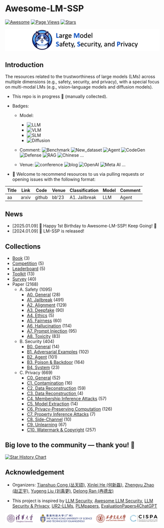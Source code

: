 # Awesome-LM-SSP

[![Awesome](https://awesome.re/badge.svg)](https://awesome.re)
[![Page Views](https://badges.toozhao.com/badges/01HMRJE3211AJ2QD2X9AKTQG67/blue.svg)](.)
[![Stars](https://img.shields.io/github/stars/ThuCCSLab/Awesome-LM-SSP)](.)

[<img src="figure/title_new.png" alt="Awesome-LM-SSP" width="1000" height="auto" class="center">](.)

## Introduction 
The resources related to the trustworthiness of large models (LMs) across multiple dimensions (e.g., safety, security, and privacy),                  with a special focus on multi-modal LMs (e.g., vision-language models and diffusion models). 

- This repo is in progress :seedling: (manually collected).
- Badges: 

    - Model:
        - ![LLM](https://img.shields.io/badge/LLM_(Large_Language_Model)-589cf4)
        - ![VLM](https://img.shields.io/badge/VLM_(Vision_Language_Model)-c7688b) 
        - ![SLM](https://img.shields.io/badge/SLM_(Speech_Language_Model)-39c5bb) 
        - ![Diffusion](https://img.shields.io/badge/Diffusion-a99cf4)

    - Comment: ![Benchmark](https://img.shields.io/badge/Benchmark-87b800) ![New_dataset](https://img.shields.io/badge/New_dataset-87b800) ![Agent](https://img.shields.io/badge/Agent-87b800)                 ![CodeGen](https://img.shields.io/badge/CodeGen-87b800) ![Defense](https://img.shields.io/badge/Defense-87b800) ![RAG](https://img.shields.io/badge/RAG-87b800) ![Chinese](https://img.shields.io/badge/Chinese-87b800) ...

   - Venue: ![conference](https://img.shields.io/badge/conference-f1b800) ![blog](https://img.shields.io/badge/blog-f1b800) ![OpenAI](https://img.shields.io/badge/OpenAI-f1b800)  ![Meta AI](https://img.shields.io/badge/Meta_AI-f1b800) ...

- :sunflower: Welcome to recommend resources to us via pulling requests or opening issues with the following format: 

| Title | Link  | Code |   Venue |  Classification |  Model | Comment | 
| ---- |---- |---- |---- |---- |----|----| 
| aa |  arxiv | github  | bb'23    |  A1. Jailbreak | LLM  | Agent | 

## News
- [2025.01.09] 🎂 Happy 1st Birthday to Awesome-LM-SSP! Keep Going! 💪
- [2024.01.09] 🚀 LM-SSP is released!

## Collections
- [Book](collection/book.md) (3)
- [Competition](collection/competition.md) (5)
- [Leaderboard](collection/leaderboard.md) (5)
- [Toolkit](collection/toolkit.md) (13)
- [Survey](collection/survey.md) (40)
- Paper (2168)
    - A. Safety (1095)
        - [A0. General](collection/paper/safety/general.md) (28)
        - [A1. Jailbreak](collection/paper/safety/jailbreak.md) (491)
        - [A2. Alignment](collection/paper/safety/alignment.md) (129)
        - [A3. Deepfake](collection/paper/safety/deepfake.md) (90)
        - [A4. Ethics](collection/paper/safety/ethics.md) (5)
        - [A5. Fairness](collection/paper/safety/fairness.md) (60)
        - [A6. Hallucination](collection/paper/safety/hallucination.md) (114)
        - [A7. Prompt Injection](collection/paper/safety/prompt_injection.md) (95)
        - [A8. Toxicity](collection/paper/safety/toxicity.md) (83)
    - B. Security (404)
        - [B0. General](collection/paper/security/general.md) (14)
        - [B1. Adversarial Examples](collection/paper/security/adversarial_examples.md) (102)
        - [B2. Agent](collection/paper/security/agent.md) (101)
        - [B3. Poison & Backdoor](collection/paper/security/poison_&_backdoor.md) (164)
        - [B4. System](collection/paper/security/system.md) (23)
    - C. Privacy (669)
        - [C0. General](collection/paper/privacy/general.md) (52)
        - [C1. Contamination](collection/paper/privacy/contamination.md) (16)
        - [C2. Data Reconstruction](collection/paper/privacy/data_reconstruction.md) (59)
        - [C3. Data Reconstruction ](collection/paper/privacy/data_reconstruction_.md) (4)
        - [C4. Membership Inference Attacks](collection/paper/privacy/membership_inference_attacks.md) (57)
        - [C5. Model Extraction](collection/paper/privacy/model_extraction.md) (14)
        - [C6. Privacy-Preserving Computation](collection/paper/privacy/privacy-preserving_computation.md) (126)
        - [C7. Property Inference Attacks](collection/paper/privacy/property_inference_attacks.md) (7)
        - [C8. Side-Channel](collection/paper/privacy/side-channel.md) (10)
        - [C9. Unlearning](collection/paper/privacy/unlearning.md) (67)
        - [C10. Watermark & Copyright](collection/paper/privacy/watermark_&_copyright.md) (257)

## Big love to the community — thank you! 🙏

[![Star History Chart](https://api.star-history.com/svg?repos=ThuCCSLab/Awesome-LM-SSP&type=Date)](https://star-history.com/#ThuCCSLab/Awesome-LM-SSP&Date)

## Acknowledgement

- Organizers: [Tianshuo Cong (丛天硕)](https://tianshuocong.github.io/), [Xinlei He (何新磊)](https://xinleihe.github.io/), [Zhengyu Zhao (赵正宇)](https://zhengyuzhao.github.io/), [Yugeng Liu (刘禹更)](https://liu.ai/), [Delong Ran (冉德龙)](https://github.com/eggry)

- This project is inspired by [LLM Security](https://llmsecurity.net/), [Awesome LLM Security](https://github.com/corca-ai/awesome-llm-security), [LLM Security & Privacy](https://github.com/chawins/llm-sp),             [UR2-LLMs](https://github.com/jxzhangjhu/Awesome-LLM-Uncertainty-Reliability-Robustness), [PLMpapers](https://github.com/thunlp/PLMpapers), [EvaluationPapers4ChatGPT](https://github.com/THU-KEG/EvaluationPapers4ChatGPT)

<p align="center"><img src="figure/logo.png" width="900" /></p>